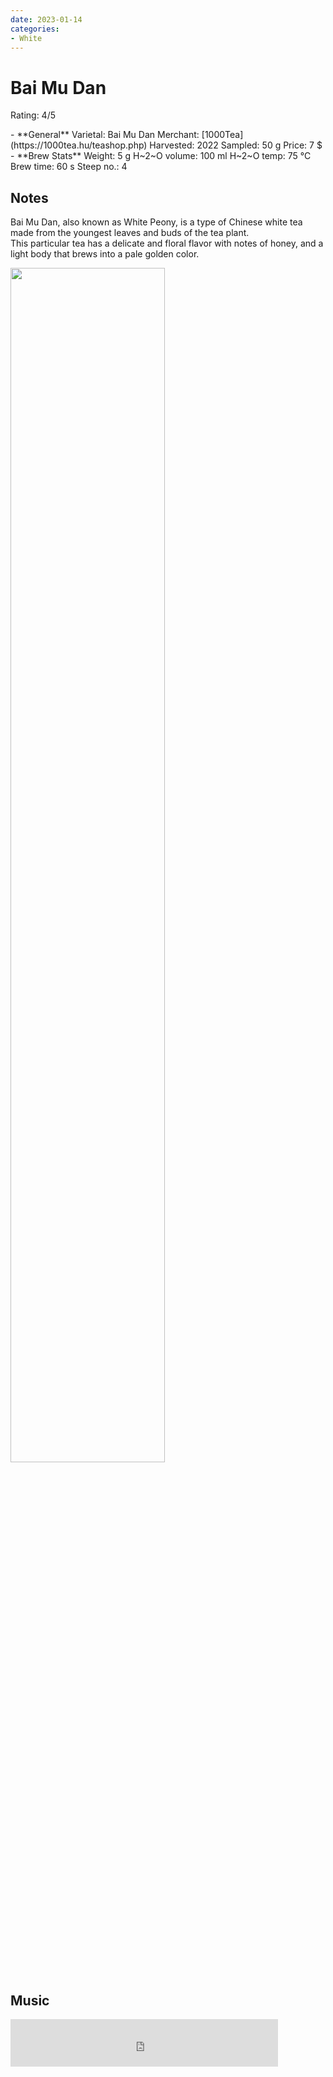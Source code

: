 ```yaml
---
date: 2023-01-14
categories:
- White
---
```

# Bai Mu Dan

Rating: 4/5


<div class="grid cards" markdown>
- **General**  
Varietal: Bai Mu Dan  
Merchant:   [1000Tea](https://1000tea.hu/teashop.php)  
Harvested: 2022  
Sampled: 50 g  
Price: 7 $
- **Brew Stats**  
Weight: 5 g  
H~2~O volume: 100 ml  
H~2~O temp: 75 °C   
Brew time: 60 s  
Steep no.: 4
</div>

## Notes

Bai Mu Dan, also known as White Peony, is a type of Chinese white tea made from the youngest leaves and buds of the tea plant.  
This particular tea has a delicate and floral flavor with notes of honey, and a light body that brews into a pale golden color.

<img src="/img/2023-01-14_pai-mu-tan-somerset/wheel.svg" width="70%"></img>

<!-- more -->

## Music

<div style="position: relative; padding-bottom: 15%; height: 0; overflow: hidden; max-width: 100%;"><iframe src="https://embed.tidal.com/tracks/120272?layout=classic" frameborder="0" allowfullscreen style="position: absolute; top: 0; left: 0; width: 85%; height: 1px; min-height: 100%; margin: 0 auto;"></iframe></div>

